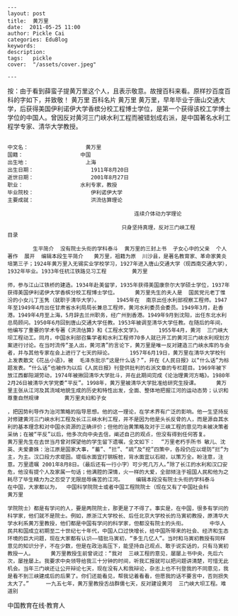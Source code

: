 
    ---
    layout: post  
    title:  黄万里  
    date:  2011-05-25 11:00  
    author: Pickle Cai  
    categories: EduBlog  
    keywords: 
    description:   
    tags:	pickle   
    cover:  "/assets/cover.jpeg"  

    ---  
    
按：由于看到薛蛮子提黄万里这个人，且表示敬意。故搜百科来看。原样抄百度百科的字如下，并致敬！	黄万里  百科名片              黄万里              黄万里，早年毕业于唐山交通大学，后获得美国伊利诺伊大学香槟分校工程博士学位，是第一个获得该校工学博士学位的中国人。曾因反对黄河三门峡水利工程而被错划成右派，是中国著名水利工程学专家、清华大学教授。

                                                                                                    中文名：                  黄万里                                                  国籍：                  中国                                                  出生地：                  上海                                                  出生日期：                  1911年8月20日                                                  逝世日期：                  2001年8月27日                                                                                                      职业：                  水利专家，教授                                                  毕业院校：                  伊利诺伊大学                                                  主要成就：                  洪流估算理论

                                            连续介体动力学理论

                                        只身坚持真理，反对三门峡工程                                                                        目录

            生平简介  没有院士头衔的学科泰斗  黄万里的三封上书  子女心中的父亲  个人著作  展开  编辑本段生平简介　　黄万里，祖籍为原  川沙县，是著名教育家、革命家黄炎培第三子；1924年黄万里入无锡实业学校学习，1927年进入唐山交通大学（现西南交通大学），1932年毕业。1933年任杭江铁路见习工程        黄万里

    师，参与江山江铁桥的建造。1934年赴美留学，1935年获得美国康奈尔大学硕士学位，1937年获得美国伊利诺伊大学香槟分校工程博士学位。  　　黄万里先生的夫人是  国民党元老丁惟汾的小女儿丁玉隽（就职于清华大学）。  　　1945年在  南京出任水利部视察工程师。1947年至1949年4月出任甘肃省水利局局长兼总工程师，黄河水利委员会委员。1949年3月，赴香港。1949年4月至上海，5月辞去兰州职务，经广州到香港。1949年9月到沈阳，出任东北水利总局顾问。1950年6月回到唐山交通大学任教。1953年被调至清华大学任教。在随后的年间，他编写了重要的学术专著《洪流估算》和《工程水文学》。  　　1955年4月，黄河  三门峡大坝工程动工。同月，中国水利部召集学者和水利工程师70多人就已开工的黄河三门峡水利规划方案进行讨论。在当时流传“圣人出，黄河清”的言论下，黄万里是唯一反对建造三门峡水库的与会者，并与其他专家在会上进行了七天的辩论。  　　1957年6月19日，黄万里在清华大学校刊上发表散文《花丛小语》，被  毛泽东批示“这是什么话？”，并在《人民日报》以“什么话”为标题发表。“什么话”也被作为以后《人民日报》刊登供批判的右派文章的专栏题目。1969年被下放江西鄱阳湖劳动，1974年被揪回清华大学批斗，并在此期间完成《论治理黄河方略》。1980年2月26日被清华大学党委“平反”。1998年，黄万里被清华大学批准给研究生授课。  　　黄万里主张从江河及其流域地貌生成的历史和特性出发，全面、整体地把握江河的运动态势；认识和尊重自然规律        黄万里夫妇和子女

    ，把因势利导作为治河策略的指导思想。他的这一理论，在学术界有广泛的影响。他一生坚持反对修建黄河三门峡水利工程及长江三峡水利工程，并不是因为他是头长反骨的人，而是源自其水利的基本理念和对中国水资源的正确评价；但他的治黄策略及对于三峡工程的意见均未被决策者采纳；在被“平反”以后，他多次向中央去信，阐述自己的观点，但没有得到任何答复。  　　黄万里先生在去世当月曾对探望他的学生留下遗嘱，全文如下：  “万里老朽手所书 敏儿、沈英、夫爱妻姝：治江原是国家大事，“蓄”、“拦”、“疏”及“挖”四策中，各段仍应以堤防“拦”为主，为主。汉口段力求堤固。堤临水面宜打钢板桩，背水面宜以石砌，以策万全。盼注意，注意。万里遗嘱 2001年8月8日。（最后还有一行小字）可少死几万人。”除了长江的水利和汉口安危，他没有提个人及家属一句话；他满腔的深情，火一样的大爱，全部倾注于祖国人民和他为之耗尽了毕生精力为之忍受了无限屈辱痛苦的江河。    编辑本段没有院士头衔的学科泰斗　　在中国，大家都以为，  中国科学院院士或者中国工程院院士（现在又有了中国社会科        黄万里

    学院院士）都是有学问的人，要是两院院士，那更是了不得了。事实是，在中国，很多有学问的科学家，他们就不是院士。例如，原浙江大学校长、后任北京大学校长的马寅初教授，原清华大学水利系黄万里教授，他们都是中国有学问的科学家，但都没有院士的头衔。  　　  中华人民共和国成立初期至二十世纪七十年代，中国人口过快增长，给中国所带来的社会、经济和生态环境的巨大问题，现在大家都有认识——错批马寅初，“多生几亿人”。当时和马寅初教授有同样意见的知识分子，不在少数，但是在政治高压下，能坚持自己观点、敢于说实话的，只有马寅初教授一人。  　　黄万里教授生前曾说过：“我对  三峡工程的意见，屡屡上书中央，先后六次，屡挫屡上。我要求中央领导给我三十分钟的时间，听我汇报就可以把问题讲清楚，可惜无此机会。当年三门峡还让公开辩论七天，现在没有人和我辩论，杂志上也不刊登我的不同意见，我是看不到三峡建成后的后果了。你们还能看见，帮我记着看看，但愿我的话不要言中，否则损失太大了。”  　　一九五七年，黄万里教授舌战群儒七天，反对建设黄河  三门峡大坝工程。难道别  
 中国教育在线·教育人

